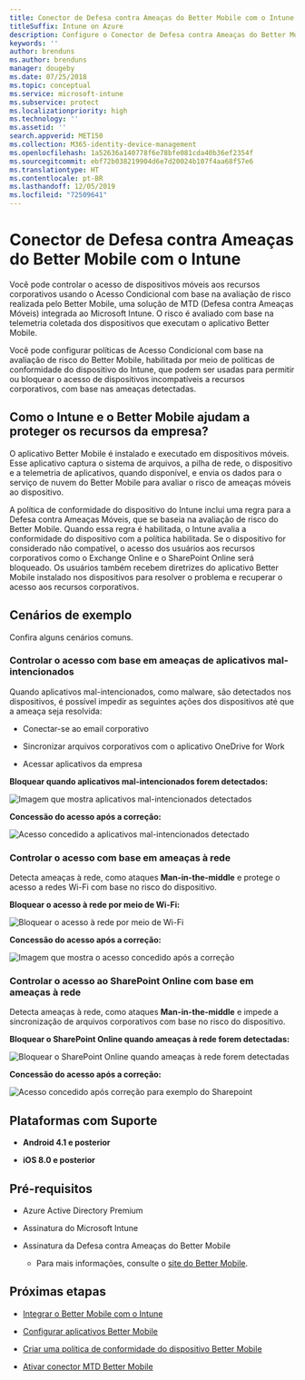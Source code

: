 ```yaml
---
title: Conector de Defesa contra Ameaças do Better Mobile com o Intune
titleSuffix: Intune on Azure
description: Configure o Conector de Defesa contra Ameaças do Better Mobile com o Intune.
keywords: ''
author: brenduns
ms.author: brenduns
manager: dougeby
ms.date: 07/25/2018
ms.topic: conceptual
ms.service: microsoft-intune
ms.subservice: protect
ms.localizationpriority: high
ms.technology: ''
ms.assetid: ''
search.appverid: MET150
ms.collection: M365-identity-device-management
ms.openlocfilehash: 1a52636a140778f6e78bfe081cda40b36ef2354f
ms.sourcegitcommit: ebf72b038219904d6e7d20024b107f4aa68f57e6
ms.translationtype: HT
ms.contentlocale: pt-BR
ms.lasthandoff: 12/05/2019
ms.locfileid: "72509641"
---
```

# <a name="better-mobile-threat-defense-connector-with-intune"></a>Conector de Defesa contra Ameaças do Better Mobile com o Intune

Você pode controlar o acesso de dispositivos móveis aos recursos corporativos usando o Acesso Condicional com base na avaliação de risco realizada pelo Better Mobile, uma solução de MTD (Defesa contra Ameaças Móveis) integrada ao Microsoft Intune. O risco é avaliado com base na telemetria coletada dos dispositivos que executam o aplicativo Better Mobile.

Você pode configurar políticas de Acesso Condicional com base na avaliação de risco do Better Mobile, habilitada por meio de políticas de conformidade do dispositivo do Intune, que podem ser usadas para permitir ou bloquear o acesso de dispositivos incompatíveis a recursos corporativos, com base nas ameaças detectadas.

## <a name="how-do-intune-and-better-mobile-help-protect-your-company-resources"></a>Como o Intune e o Better Mobile ajudam a proteger os recursos da empresa?

O aplicativo Better Mobile é instalado e executado em dispositivos móveis. Esse aplicativo captura o sistema de arquivos, a pilha de rede, o dispositivo e a telemetria de aplicativos, quando disponível, e envia os dados para o serviço de nuvem do Better Mobile para avaliar o risco de ameaças móveis ao dispositivo.

A política de conformidade do dispositivo do Intune inclui uma regra para a Defesa contra Ameaças Móveis, que se baseia na avaliação de risco do Better Mobile. Quando essa regra é habilitada, o Intune avalia a conformidade do dispositivo com a política habilitada. Se o dispositivo for considerado não compatível, o acesso dos usuários aos recursos corporativos como o Exchange Online e o SharePoint Online será bloqueado. Os usuários também recebem diretrizes do aplicativo Better Mobile instalado nos dispositivos para resolver o problema e recuperar o acesso aos recursos corporativos.

## <a name="sample-scenarios"></a>Cenários de exemplo

Confira alguns cenários comuns.

### <a name="control-access-based-on-threats-from-malicious-apps"></a>Controlar o acesso com base em ameaças de aplicativos mal-intencionados

Quando aplicativos mal-intencionados, como malware, são detectados nos dispositivos, é possível impedir as seguintes ações dos dispositivos até que a ameaça seja resolvida:

- Conectar-se ao email corporativo

- Sincronizar arquivos corporativos com o aplicativo OneDrive for Work

- Acessar aplicativos da empresa

**Bloquear quando aplicativos mal-intencionados forem detectados:**

![Imagem que mostra aplicativos mal-intencionados detectados](./media/better-mobile-threat-defense-connector/better_mobile_maliciousapps_blocked.png)

**Concessão do acesso após a correção:**

![Acesso concedido a aplicativos mal-intencionados detectado](./media/better-mobile-threat-defense-connector/better_mobile_maliciousapps_unblocked.png)

### <a name="control-access-based-on-threat-to-network"></a>Controlar o acesso com base em ameaças à rede

Detecta ameaças à rede, como ataques **Man-in-the-middle** e protege o acesso a redes Wi-Fi com base no risco do dispositivo.

**Bloquear o acesso à rede por meio de Wi-Fi:**

![Bloquear o acesso à rede por meio de Wi-Fi](./media/better-mobile-threat-defense-connector/better_mobile_network_wifi_blocked.png)

**Concessão do acesso após a correção:**

![Imagem que mostra o acesso concedido após a correção](./media/better-mobile-threat-defense-connector/better_mobile_network_wifi_unblocked.png)

### <a name="control-access-to-sharepoint-online-based-on-threat-to-network"></a>Controlar o acesso ao SharePoint Online com base em ameaças à rede

Detecta ameaças à rede, como ataques **Man-in-the-middle** e impede a sincronização de arquivos corporativos com base no risco do dispositivo.

**Bloquear o SharePoint Online quando ameaças à rede forem detectadas:**

![Bloquear o SharePoint Online quando ameaças à rede forem detectadas](./media/better-mobile-threat-defense-connector/better_mobile_network_spo_blocked.png)

**Concessão do acesso após a correção:**

![Acesso concedido após correção para exemplo do Sharepoint](./media/better-mobile-threat-defense-connector/better_mobile_network_spo_unblocked.png)

## <a name="supported-platforms"></a>Plataformas com Suporte

- **Android 4.1 e posterior**

- **iOS 8.0 e posterior**

## <a name="prerequisites"></a>Pré-requisitos

- Azure Active Directory Premium

- Assinatura do Microsoft Intune

- Assinatura da Defesa contra Ameaças do Better Mobile

  - Para mais informações, consulte o [site do Better Mobile](https://www.better.mobi/).

## <a name="next-steps"></a>Próximas etapas

- [Integrar o Better Mobile com o Intune](better-mobile-mtd-connector-integration.md)

- [Configurar aplicativos Better Mobile](mtd-apps-ios-app-configuration-policy-add-assign.md)

- [Criar uma política de conformidade do dispositivo Better Mobile](mtd-device-compliance-policy-create.md)

- [Ativar conector MTD Better Mobile](mtd-connector-enable.md)
